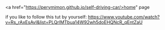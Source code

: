 <a href="https://perymimon.github.io/self-driving-car/>home" page</a>

if you like to follow this tut by yourself:
https://www.youtube.com/watch?v=Rs_rAxEsAvI&list=PLQrlMTbua14W92wh5doEHQNcR_qEntZaU